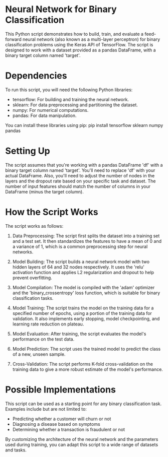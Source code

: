 # Neural Network for Binary Classification

This Python script demonstrates how to build, train, and evaluate a feed-forward neural network (also known as a multi-layer perceptron) for binary classification problems using the Keras API of TensorFlow. The script is designed to work with a dataset provided as a pandas DataFrame, with a binary target column named 'target'.

# Dependencies
To run this script, you will need the following Python libraries:
- tensorflow: For building and training the neural network.
- sklearn: For data preprocessing and partitioning the dataset.
- numpy: For numerical computations.
- pandas: For data manipulation.

You can install these libraries using pip:
pip install tensorflow sklearn numpy pandas

# Setting Up
The script assumes that you're working with a pandas DataFrame 'df' with a binary target column named 'target'. 
You'll need to replace 'df' with your actual DataFrame. Also, you'll need to adjust the number of nodes in the layers and the dropout rate based on your specific task and dataset. 
The number of input features should match the number of columns in your DataFrame (minus the target column).

# How the Script Works
The script works as follows:

1. Data Preprocessing: The script first splits the dataset into a training set and a test set. It then standardizes the features to have a mean of 0 and a variance of 1, which is a common preprocessing step for neural networks.

2. Model Building: The script builds a neural network model with two hidden layers of 64 and 32 nodes respectively. It uses the 'relu' activation function and applies L2 regularization and dropout to help prevent overfitting.

3. Model Compilation: The model is compiled with the 'adam' optimizer and the 'binary_crossentropy' loss function, which is suitable for binary classification tasks.

4. Model Training: The script trains the model on the training data for a specified number of epochs, using a portion of the training data for validation. It also implements early stopping, model checkpointing, and learning rate reduction on plateau.

5. Model Evaluation: After training, the script evaluates the model's performance on the test data.

6. Model Prediction: The script uses the trained model to predict the class of a new, unseen sample.

7. Cross-Validation: The script performs K-fold cross-validation on the training data to give a more robust estimate of the model's performance.

# Possible Implementations
This script can be used as a starting point for any binary classification task. Examples include but are not limited to:

- Predicting whether a customer will churn or not
- Diagnosing a disease based on symptoms
- Determining whether a transaction is fraudulent or not

By customizing the architecture of the neural network and the parameters used during training, you can adapt this script to a wide range of datasets and tasks.
